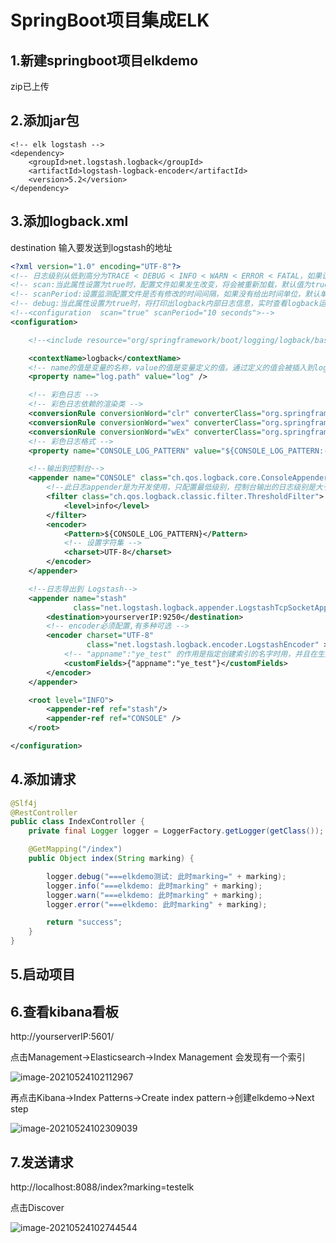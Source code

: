 # SpringBoot项目集成ELK

## 1.新建springboot项目elkdemo

zip已上传

## 2.添加jar包

```
<!-- elk logstash -->
<dependency>
    <groupId>net.logstash.logback</groupId>
    <artifactId>logstash-logback-encoder</artifactId>
    <version>5.2</version>
</dependency>
```

## 3.添加logback.xml

destination 输入要发送到logstash的地址

```xml
<?xml version="1.0" encoding="UTF-8"?>
<!-- 日志级别从低到高分为TRACE < DEBUG < INFO < WARN < ERROR < FATAL，如果设置为WARN，则低于WARN的信息都不会输出 -->
<!-- scan:当此属性设置为true时，配置文件如果发生改变，将会被重新加载，默认值为true -->
<!-- scanPeriod:设置监测配置文件是否有修改的时间间隔，如果没有给出时间单位，默认单位是毫秒。当scan为true时，此属性生效。默认的时间间隔为1分钟。 -->
<!-- debug:当此属性设置为true时，将打印出logback内部日志信息，实时查看logback运行状态。默认值为false。 -->
<!--<configuration  scan="true" scanPeriod="10 seconds">-->
<configuration>

    <!--<include resource="org/springframework/boot/logging/logback/base.xml" />-->

    <contextName>logback</contextName>
    <!-- name的值是变量的名称，value的值是变量定义的值。通过定义的值会被插入到logger上下文中。定义变量后，可以使“${}”来使用变量。 -->
    <property name="log.path" value="log" />

    <!-- 彩色日志 -->
    <!-- 彩色日志依赖的渲染类 -->
    <conversionRule conversionWord="clr" converterClass="org.springframework.boot.logging.logback.ColorConverter" />
    <conversionRule conversionWord="wex" converterClass="org.springframework.boot.logging.logback.WhitespaceThrowableProxyConverter" />
    <conversionRule conversionWord="wEx" converterClass="org.springframework.boot.logging.logback.ExtendedWhitespaceThrowableProxyConverter" />
    <!-- 彩色日志格式 -->
    <property name="CONSOLE_LOG_PATTERN" value="${CONSOLE_LOG_PATTERN:-%clr(%d{yyyy-MM-dd HH:mm:ss.SSS}){faint} %clr(${LOG_LEVEL_PATTERN:-%5p}) %clr([%method,%line])  %clr(${PID:- }){magenta} %clr(---){faint} %clr([%thread]){faint} %clr(%-40.40logger{39}){cyan} %clr(:){faint} %msg%n${LOG_EXCEPTION_CONVERSION_WORD:-%wEx}}"/>

    <!--输出到控制台-->
    <appender name="CONSOLE" class="ch.qos.logback.core.ConsoleAppender">
        <!--此日志appender是为开发使用，只配置最低级别，控制台输出的日志级别是大于或等于此级别的日志信息-->
        <filter class="ch.qos.logback.classic.filter.ThresholdFilter">
            <level>info</level>
        </filter>
        <encoder>
            <Pattern>${CONSOLE_LOG_PATTERN}</Pattern>
            <!-- 设置字符集 -->
            <charset>UTF-8</charset>
        </encoder>
    </appender>

    <!--日志导出到 Logstash-->
    <appender name="stash"
              class="net.logstash.logback.appender.LogstashTcpSocketAppender">
        <destination>yourserverIP:9250</destination>
        <!-- encoder必须配置,有多种可选 -->
        <encoder charset="UTF-8"
                 class="net.logstash.logback.encoder.LogstashEncoder" >
            <!-- "appname":"ye_test" 的作用是指定创建索引的名字时用，并且在生成的文档中会多了这个字段  -->
            <customFields>{"appname":"ye_test"}</customFields>
        </encoder>
    </appender>

    <root level="INFO">
        <appender-ref ref="stash"/>
        <appender-ref ref="CONSOLE" />
    </root>

</configuration>
```

## 4.添加请求

```java
@Slf4j
@RestController
public class IndexController {
    private final Logger logger = LoggerFactory.getLogger(getClass());

    @GetMapping("/index")
    public Object index(String marking) {

        logger.debug("===elkdemo测试: 此时marking=" + marking);
        logger.info("===elkdemo: 此时marking" + marking);
        logger.warn("===elkdemo: 此时marking" + marking);
        logger.error("===elkdemo: 此时marking" + marking);

        return "success";
    }
}
```

## 5.启动项目

## 6.查看kibana看板

http://yourserverIP:5601/

点击Management->Elasticsearch->Index Management 会发现有一个索引

![image-20210524102112967](http://sjluyi7xe.hd-bkt.clouddn.com/typora/image-20210524102112967.png)

再点击Kibana->Index Patterns->Create index pattern->创建elkdemo->Next step

![image-20210524102309039](http://sjluyi7xe.hd-bkt.clouddn.com/typora/image-20210524102309039.png)

## 7.发送请求

http://localhost:8088/index?marking=testelk

点击Discover

![image-20210524102744544](http://sjluyi7xe.hd-bkt.clouddn.com/typora/image-20210524102744544.png)